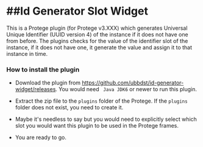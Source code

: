 ##Id Generator Slot Widget
==
This is a Protege plugin (for Protege v3.XXX) which generates Universal Unique Identifier (UUID version 4) of the instance if it does not have one from before. The plugins checks for the value of the identifier slot of the instance, if it does not have one, it generate the value and assign it to that instance in time.


### How to install the plugin

- Download the plugin from https://github.com/ubbdst/id-generator-widget/releases. You would need <code> Java JDK6</code> or newer to run this plugin.

- Extract the zip file to the <code>plugins</code> folder of the Protege. If the <code>plugins</code> folder does not exist, you need to create it.

- Maybe it's needless to say but you would need to explicitly select which slot you would want this plugin to be used in the Protege frames. 

- You are ready to go. 


